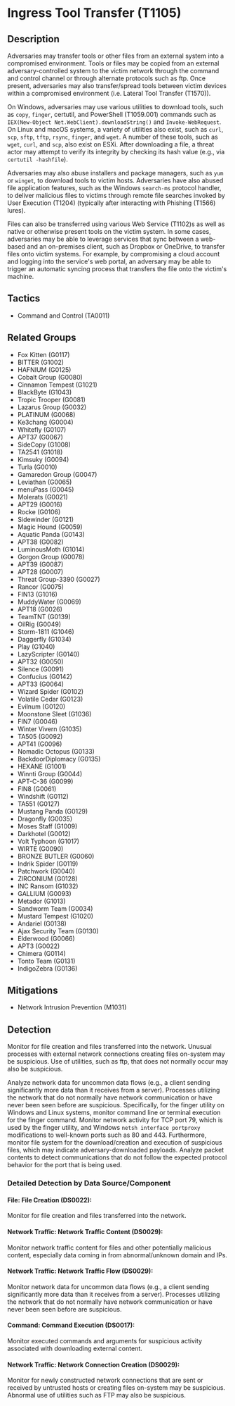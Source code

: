 # Ingress Tool Transfer (T1105)

## Description
Adversaries may transfer tools or other files from an external system into a compromised environment. Tools or files may be copied from an external adversary-controlled system to the victim network through the command and control channel or through alternate protocols such as ftp. Once present, adversaries may also transfer/spread tools between victim devices within a compromised environment (i.e. Lateral Tool Transfer (T1570)). 

On Windows, adversaries may use various utilities to download tools, such as `copy`, `finger`, certutil, and PowerShell (T1059.001) commands such as ```IEX(New-Object Net.WebClient).downloadString()``` and ```Invoke-WebRequest```. On Linux and macOS systems, a variety of utilities also exist, such as `curl`, `scp`, `sftp`, `tftp`, `rsync`, `finger`, and `wget`.  A number of these tools, such as `wget`, `curl`, and `scp`, also exist on ESXi. After downloading a file, a threat actor may attempt to verify its integrity by checking its hash value (e.g., via `certutil -hashfile`).

Adversaries may also abuse installers and package managers, such as `yum` or `winget`, to download tools to victim hosts. Adversaries have also abused file application features, such as the Windows `search-ms` protocol handler, to deliver malicious files to victims through remote file searches invoked by User Execution (T1204) (typically after interacting with Phishing (T1566) lures).

Files can also be transferred using various Web Service (T1102)s as well as native or otherwise present tools on the victim system. In some cases, adversaries may be able to leverage services that sync between a web-based and an on-premises client, such as Dropbox or OneDrive, to transfer files onto victim systems. For example, by compromising a cloud account and logging into the service's web portal, an adversary may be able to trigger an automatic syncing process that transfers the file onto the victim's machine.

## Tactics
- Command and Control (TA0011)

## Related Groups
- Fox Kitten (G0117)
- BITTER (G1002)
- HAFNIUM (G0125)
- Cobalt Group (G0080)
- Cinnamon Tempest (G1021)
- BlackByte (G1043)
- Tropic Trooper (G0081)
- Lazarus Group (G0032)
- PLATINUM (G0068)
- Ke3chang (G0004)
- Whitefly (G0107)
- APT37 (G0067)
- SideCopy (G1008)
- TA2541 (G1018)
- Kimsuky (G0094)
- Turla (G0010)
- Gamaredon Group (G0047)
- Leviathan (G0065)
- menuPass (G0045)
- Molerats (G0021)
- APT29 (G0016)
- Rocke (G0106)
- Sidewinder (G0121)
- Magic Hound (G0059)
- Aquatic Panda (G0143)
- APT38 (G0082)
- LuminousMoth (G1014)
- Gorgon Group (G0078)
- APT39 (G0087)
- APT28 (G0007)
- Threat Group-3390 (G0027)
- Rancor (G0075)
- FIN13 (G1016)
- MuddyWater (G0069)
- APT18 (G0026)
- TeamTNT (G0139)
- OilRig (G0049)
- Storm-1811 (G1046)
- Daggerfly (G1034)
- Play (G1040)
- LazyScripter (G0140)
- APT32 (G0050)
- Silence (G0091)
- Confucius (G0142)
- APT33 (G0064)
- Wizard Spider (G0102)
- Volatile Cedar (G0123)
- Evilnum (G0120)
- Moonstone Sleet (G1036)
- FIN7 (G0046)
- Winter Vivern (G1035)
- TA505 (G0092)
- APT41 (G0096)
- Nomadic Octopus (G0133)
- BackdoorDiplomacy (G0135)
- HEXANE (G1001)
- Winnti Group (G0044)
- APT-C-36 (G0099)
- FIN8 (G0061)
- Windshift (G0112)
- TA551 (G0127)
- Mustang Panda (G0129)
- Dragonfly (G0035)
- Moses Staff (G1009)
- Darkhotel (G0012)
- Volt Typhoon (G1017)
- WIRTE (G0090)
- BRONZE BUTLER (G0060)
- Indrik Spider (G0119)
- Patchwork (G0040)
- ZIRCONIUM (G0128)
- INC Ransom (G1032)
- GALLIUM (G0093)
- Metador (G1013)
- Sandworm Team (G0034)
- Mustard Tempest (G1020)
- Andariel (G0138)
- Ajax Security Team (G0130)
- Elderwood (G0066)
- APT3 (G0022)
- Chimera (G0114)
- Tonto Team (G0131)
- IndigoZebra (G0136)

## Mitigations
- Network Intrusion Prevention (M1031)

## Detection
Monitor for file creation and files transferred into the network. Unusual processes with external network connections creating files on-system may be suspicious. Use of utilities, such as ftp, that does not normally occur may also be suspicious.

Analyze network data for uncommon data flows (e.g., a client sending significantly more data than it receives from a server). Processes utilizing the network that do not normally have network communication or have never been seen before are suspicious. Specifically, for the finger utility on Windows and Linux systems, monitor command line or terminal execution for the finger command. Monitor network activity for TCP port 79, which is used by the finger utility, and Windows ```netsh interface portproxy``` modifications to well-known ports such as 80 and 443. Furthermore, monitor file system for the download/creation and execution of suspicious files, which may indicate adversary-downloaded payloads. Analyze packet contents to detect communications that do not follow the expected protocol behavior for the port that is being used.

### Detailed Detection by Data Source/Component
#### File: File Creation (DS0022): 
Monitor for file creation and files transferred into the network.

#### Network Traffic: Network Traffic Content (DS0029): 
Monitor network traffic content for files and other potentially malicious content, especially data coming in from abnormal/unknown domain and IPs.

#### Network Traffic: Network Traffic Flow (DS0029): 
Monitor network data for uncommon data flows (e.g., a client sending significantly more data than it receives from a server). Processes utilizing the network that do not normally have network communication or have never been seen before are suspicious.

#### Command: Command Execution (DS0017): 
Monitor executed commands and arguments for suspicious activity associated with downloading external content.

#### Network Traffic: Network Connection Creation (DS0029): 
Monitor for newly constructed network connections that are sent or received by untrusted hosts or creating files on-system may be suspicious. Abnormal use of utilities such as FTP may also be suspicious.

